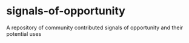 # signals-of-opportunity
A repository of community contributed signals of opportunity and their potential uses
